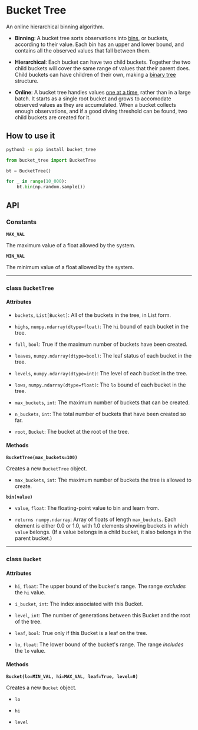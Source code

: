 # Bucket Tree

An online hierarchical binning algorithm.

* **Binning**: A bucket tree sorts observations into
[bins](https://en.wikipedia.org/wiki/Data_binning), or buckets, according to their
value. Each bin has an upper and lower bound, and contains all the observed
values that fall between them.

* **Hierarchical**: Each bucket can have two child buckets. Together the two
child buckets will cover the same range of values that their parent does.
Child buckets can have children of their own, making a
[binary tree](https://en.wikipedia.org/wiki/Binary_tree) structure.

* **Online**: A bucket tree handles values
[one at a time](https://en.wikipedia.org/wiki/Online_algorithm),
rather than in a large
batch. It starts as a single root bucket and grows to accomodate observed
values as they are accumulated. When a bucket collects enough observations,
and if a good diving threshold can be found, two child buckets are created for it.

## How to use it

```bash
python3 -m pip install bucket_tree
```


```python
from bucket_tree import BucketTree

bt = BucketTree()

for _ in range(10_000):
    bt.bin(np.random.sample())
```

## API

### Constants

**`MAX_VAL`**

The maximum value of a float allowed by the system.

**`MIN_VAL`**

The minimum value of a float allowed by the system.

---

### class `BucketTree`

#### Attributes

- `buckets`, `List[Bucket]`: All of the buckets in the tree, in List form.

- `highs`, `numpy.ndarray(dtype=float)`: The `hi` bound of each bucket in the tree.

- `full`, `bool`: True if the maximum number of buckets have been created.

- `leaves`, `numpy.ndarray(dtype=bool)`: The leaf status of each bucket in the tree.

- `levels`, `numpy.ndarray(dtype=int)`:  The level of each bucket in the tree.

- `lows`, `numpy.ndarray(dtype=float)`: The `lo` bound of each bucket in the tree.

- `max_buckets`, `int`: The maximum number of buckets that can be created.

- `n_buckets`, `int`: The total number of buckets that have been created so far.

- `root`, `Bucket`: The bucket at the root of the tree.

#### Methods

**`BucketTree(max_buckets=100)`**

Creates a new `BucketTree` object.

- `max_buckets`, `int`: The maximum number of buckets the tree is allowed to create.

**`bin(value)`**

- `value`, `float`: The floating-point value to bin and learn from.

- `returns numpy.ndarray`: Array of floats of length `max_buckets`.
Each element is either 0.0 or 1.0, with 1.0 elements showing buckets in which
`value` belongs. (If a value belongs in a child bucket, it also belongs in the
parent bucket.)

---

### class `Bucket`

#### Attributes

- `hi`, `float`: The upper bound of the bucket's range.
The range *excludes* the `hi` value. 

- `i_bucket`, `int`: The index associated with this Bucket.

- `level`, `int`: The number of generations between this Bucket and
the root of the tree.

- `leaf`, `bool`: True only if this Bucket is a leaf on the tree.

- `lo`, `float`: The lower bound of the bucket's range.
The range *includes* the `lo` value. 

#### Methods

**`Bucket(lo=MIN_VAL, hi=MAX_VAL, leaf=True, level=0)`**

Creates a new `Bucket` object.

- `lo`

- `hi`

- `level`
